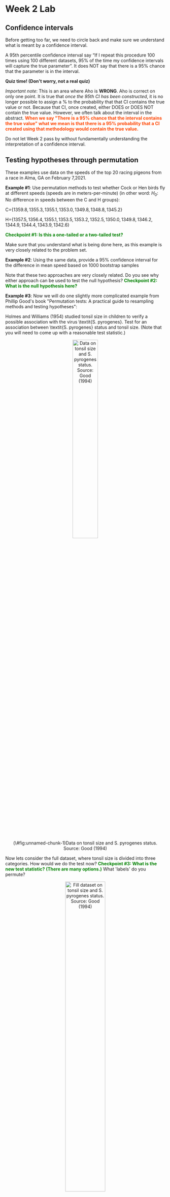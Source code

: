 Week 2 Lab
=============

Confidence intervals
-----------------------

Before getting too far, we need to circle back and make sure we understand what is meant by a confidence interval. 

A 95th percentile confidence interval say “If I repeat this procedure 100 times using 100 different datasets, 95% of the time my confidence intervals will capture the true parameter”. It does NOT say that there is a 95% chance that the parameter is in the interval.

**Quiz time! (Don't worry, not a real quiz)**

*Important note*: This is an area where Aho is **WRONG**. Aho is correct on only one point. It is true that *once the 95th CI has been constructed*, it is no longer possible to assign a $\%$ to the probability that that CI contains the true value or not. Because that CI, once created, either DOES or DOES NOT contain the true value. However, we often talk about the interval in the abstract. **<span style="color: orangered;">When we say "There is a 95$\%$ chance that the interval contains the true value" what we mean is that there is a 95$\%$ probability that a CI created using that methodology would contain the true value.</span>**

Do not let Week 2 pass by without fundamentally understanding the interpretation of a confidence interval. 

Testing hypotheses through permutation
------------------------------------

These examples use data on the speeds of the top 20 racing pigeons from a race in Alma, GA on February 7,2021. 

**Example #1**: Use permutation methods to test whether Cock or Hen birds fly at different speeds (speeds are in meters-per-minute) (in other word: $H_{0}$: No difference in speeds between the C and H groups):

C=$\{1359.8,1355.3,1355.1,1353.0,1349.8,1348.8,1345.2\}$

H=$\{1357.5,1356.4,1355.1,1353.5,1353.2,1352.5,1350.0,1349.8,1346.2,1344.9,1344.4,1343.9,1342.6\}$

**<span style="color: green;">Checkpoint #1: Is this a one-tailed or a two-tailed test?</span>**

Make sure that you understand what is being done here, as this example is very closely related to the problem set.


**Example #2**: Using the same data, provide a 95% confidence interval for the difference in mean speed based on 1000 bootstrap samples

Note that these two approaches are very closely related. Do you see why either approach can be used to test the null hypothesis? **<span style="color: green;">Checkpoint #2: What is the null hypothesis here?</span>**

**Example #3**: Now we will do one slightly more complicated example from Phillip Good's book "Permutation tests: A practical guide to resampling methods and testing hypotheses":

Holmes and Williams (1954) studied tonsil size in children to verify a possible association with the virus \textit{S. pyrogenes}. Test for an association between \textit{S. pyrogenes} status and tonsil size. (Note that you will need to come up with a reasonable test statistic.)

<div class="figure" style="text-align: center">
<img src="Table2categories.png" alt="Data on tonsil size and S. pyrogenes status. Source: Good (1994)" width="40%" />
<p class="caption">(\#fig:unnamed-chunk-1)Data on tonsil size and S. pyrogenes status. Source: Good (1994)</p>
</div>

Now lets consider the full dataset, where tonsil size is divided into three categories. How would we do the test now? **<span style="color: green;">Checkpoint #3: What is the new test statistic? (There are many options.)</span>** What 'labels' do you permute?

<div class="figure" style="text-align: center">
<img src="Table3categories.png" alt="Fill dataset on tonsil size and S. pyrogenes status. Source: Good (1994)" width="50%" />
<p class="caption">(\#fig:unnamed-chunk-2)Fill dataset on tonsil size and S. pyrogenes status. Source: Good (1994)</p>
</div>

Basics of bootstrap and jackknife
------------------------------------

To get started with bootstrap and jackknife techniques, we start by working through a very simple example. First we simulate some data


```r
x<-seq(0,9,by=1)
```

This will constutute our "data". Let's print the result of sampling with replacement to get a sense for it...


```r
table(sample(x,size=length(x),replace=T))
```

```
## 
## 0 1 4 5 6 7 
## 1 1 3 1 1 3
```

Now we will write a little script to take bootstrap samples and calculate the means of each of these bootstrap samples


```r
xmeans<-vector(length=1000)
for (i in 1:1000)
  {
  xmeans[i]<-mean(sample(x,replace=T))
  }
```

The actual number of bootstrapped samples is arbitrary *at this point* but there are ways of characterizing the precision of the bootstrap (jackknife-after-bootstrap) which might inform the number of bootstrap samples needed. *In practice*, people tend to pick some arbitrary but large number of bootstrap samples because computers are so fast that it is often easy to draw far more samples than are actually needed. When calculation of the statistic is slow (as might be the case if you are using the samples to construct a phylogeny, for example), then you would need to be more concerned with the number of bootstrap samples. 

First, lets just look at a histogram of the bootstrapped means and plot the actual sample mean on the histogram for comparison



```r
hist(xmeans,breaks=30,col="pink")
abline(v=mean(x),lwd=2)
```

<img src="Week-2-lab_files/figure-html/unnamed-chunk-6-1.png" width="672" />

Calculating bias and standard error
-----------------------------------

From these we can calculate the bias and standard deviation for the mean (which is the "statistic"):

$$
\widehat{Bias_{boot}} = \left(\frac{1}{k}\sum^{k}_{i=1}\theta^{*}_{i}\right)-\hat{\theta}
$$


```r
bias.boot<-mean(xmeans)-mean(x)
bias.boot
```

```
## [1] -0.0502
```

```r
hist(xmeans,breaks=30,col="pink")
abline(v=mean(x),lwd=5,col="black")
abline(v=mean(xmeans),lwd=2,col="yellow")
```

<img src="Week-2-lab_files/figure-html/unnamed-chunk-7-1.png" width="672" />

$$
\widehat{s.e._{boot}} = \sqrt{\frac{1}{k-1}\sum^{k}_{i=1}(\theta^{*}_{i}-\bar{\theta^{*}})^{2}}
$$


```r
se.boot<-sd(xmeans)
```

We can find the confidence intervals in two ways:

Method #1: Assume the bootstrap statistics are normally distributed


```r
LL.boot<-mean(xmeans)-1.96*se.boot #where did 1.96 come from?
UL.boot<-mean(xmeans)+1.96*se.boot
LL.boot
```

```
## [1] 2.638317
```

```r
UL.boot
```

```
## [1] 6.261283
```

Method #2: Simply take the quantiles of the bootstrap statistics


```r
quantile(xmeans,c(0.025,0.975))
```

```
##  2.5% 97.5% 
##   2.7   6.3
```

Let's compare this to what we would have gotten if we had used normal distribution theory. First we have to calculate the standard error:


```r
se.normal<-sqrt(var(x)/length(x))
LL.normal<-mean(x)-qt(0.975,length(x)-1)*se.normal
UL.normal<-mean(x)+qt(0.975,length(x)-1)*se.normal
LL.normal
```

```
## [1] 2.334149
```

```r
UL.normal
```

```
## [1] 6.665851
```

In this case, the confidence intervals we got from the normal distribution theory are too wide.

**<span style="color: green;">Checkpoint #4: Does it make sense why the normal distribution theory intervals are too wide?</span>** Because the original were were uniformly distributed, the data has higher variance than would be expected and therefore the standard error is higher than would be expected.

There are two packages that provide functions for bootstrapping, 'boot' and 'boostrap'. We will start by using the 'bootstrap' package, which was originally designed for Efron and Tibshirani's monograph on the bootstrap. 

To test the main functionality of the 'bootstrap' package, we will use the data we already have. The 'bootstrap' function requires the input of a user-defined function to calculate the statistic of interest. Here I will write a function that calculates the mean of the input values.


```r
library(bootstrap)
theta<-function(x)
  {
    mean(x)
  }
results<-bootstrap(x=x,nboot=1000,theta=theta)
results
```

```
## $thetastar
##    [1] 5.9 6.4 3.6 5.0 2.9 4.5 3.5 6.1 3.7 4.8 5.6 4.4 4.1 5.5 4.9 4.8 4.1 3.4
##   [19] 4.1 3.6 3.2 5.0 2.9 3.9 5.2 4.0 3.3 3.0 5.1 6.1 5.6 5.9 5.4 3.1 4.3 4.1
##   [37] 3.2 7.6 3.2 5.0 4.1 3.6 4.1 3.7 3.8 4.6 6.3 4.1 2.4 6.2 4.3 4.1 2.8 4.5
##   [55] 3.8 4.3 4.7 6.2 4.1 5.4 3.9 4.3 4.1 5.0 4.7 4.7 3.6 4.3 4.2 4.6 4.0 4.2
##   [73] 3.6 3.5 3.0 3.8 4.6 5.2 4.8 5.2 4.5 5.7 3.7 5.5 4.9 5.0 4.0 5.2 4.7 3.7
##   [91] 5.1 4.4 4.3 4.6 4.1 3.3 3.7 4.6 5.2 4.3 5.0 5.3 3.7 4.2 5.1 3.8 3.2 4.9
##  [109] 5.7 3.4 3.9 5.3 3.1 6.9 5.2 3.7 4.8 4.0 4.8 2.3 2.8 5.6 4.7 3.9 4.4 5.1
##  [127] 4.1 3.3 3.2 3.6 4.6 5.0 5.4 3.7 5.2 3.4 5.3 4.8 4.3 3.6 5.4 3.9 4.2 3.9
##  [145] 4.6 4.3 4.7 3.7 6.0 5.1 4.6 4.1 4.0 3.8 5.6 4.5 3.9 4.1 6.2 3.9 5.4 4.5
##  [163] 4.8 4.3 3.5 4.5 4.7 4.0 4.5 3.8 4.8 2.9 3.8 5.2 3.6 4.4 4.6 3.2 5.1 6.2
##  [181] 4.6 5.4 4.3 3.6 5.5 4.9 3.6 5.4 2.9 3.8 3.9 5.2 3.2 5.2 5.3 5.4 4.0 3.3
##  [199] 4.2 4.6 2.0 2.4 4.8 3.8 4.9 3.7 5.2 4.3 4.5 4.5 4.8 5.2 4.4 3.1 3.4 4.5
##  [217] 3.4 4.9 4.2 3.9 5.5 4.4 5.8 5.2 4.0 4.9 4.5 4.3 3.8 5.3 4.0 3.8 5.5 5.0
##  [235] 5.3 4.3 7.0 5.6 4.1 4.3 3.5 4.2 4.5 4.3 5.4 3.0 5.4 6.6 3.7 4.7 3.7 4.5
##  [253] 4.0 4.8 3.1 4.1 2.7 3.5 4.1 5.0 4.8 3.3 3.6 2.9 4.5 4.0 5.0 5.1 4.4 4.9
##  [271] 4.4 3.5 4.4 5.3 3.9 3.8 4.7 4.3 4.3 5.5 3.7 4.2 4.3 5.4 4.5 4.0 2.9 4.6
##  [289] 3.7 4.6 3.5 5.3 3.0 4.8 6.2 4.7 4.1 4.5 5.1 3.8 3.9 5.7 4.2 4.3 4.0 4.4
##  [307] 3.7 4.4 5.0 4.4 5.8 5.5 6.2 3.5 5.7 4.4 3.8 4.5 5.0 5.3 5.8 4.3 3.9 6.3
##  [325] 2.8 6.2 4.1 6.1 4.9 3.7 5.6 5.2 4.0 5.2 5.5 4.3 5.0 5.2 3.5 4.2 3.6 5.5
##  [343] 3.8 4.0 6.1 6.0 4.0 5.5 4.6 3.7 3.6 3.8 5.7 5.3 5.8 4.5 4.1 4.9 3.6 4.4
##  [361] 4.2 4.2 2.9 5.0 4.3 4.3 4.6 2.8 5.2 4.4 4.1 3.6 3.9 4.3 5.1 5.9 4.2 4.5
##  [379] 3.9 4.2 5.5 4.1 3.4 5.4 3.9 3.4 5.2 3.9 4.9 5.3 6.1 3.4 5.2 4.2 6.0 5.4
##  [397] 3.1 4.5 4.0 4.9 3.1 3.9 4.7 6.3 4.1 5.6 4.2 3.9 3.4 3.5 2.4 2.7 2.7 4.0
##  [415] 4.9 7.0 4.9 3.1 5.8 5.4 3.8 5.9 3.1 2.7 3.9 5.7 5.4 5.4 4.6 4.8 3.6 3.6
##  [433] 5.8 3.9 1.9 2.2 4.9 5.6 3.3 6.3 3.2 2.7 5.2 3.2 4.9 3.8 6.1 4.2 5.4 3.7
##  [451] 4.5 3.8 4.5 5.4 4.7 5.6 5.3 5.4 5.0 3.2 4.0 5.5 3.3 5.3 4.1 4.8 3.7 4.3
##  [469] 3.5 4.5 4.8 4.7 4.7 4.3 3.5 3.9 5.0 5.2 3.9 5.6 4.5 4.0 5.9 5.4 5.2 4.7
##  [487] 5.2 6.1 4.3 4.7 4.1 6.0 4.6 5.9 4.1 5.3 4.1 2.4 5.4 4.5 4.1 4.3 5.6 4.8
##  [505] 4.7 4.9 4.7 4.6 6.0 2.9 5.4 4.4 3.8 3.5 4.4 3.4 3.5 4.4 5.5 6.4 4.9 3.4
##  [523] 6.7 5.2 3.1 4.0 5.2 4.0 4.0 5.4 4.8 4.1 4.9 5.8 5.5 6.0 3.3 3.5 3.4 3.6
##  [541] 4.1 5.0 3.8 4.5 2.9 4.7 3.3 7.0 3.5 5.9 4.9 5.0 4.6 3.3 5.4 4.9 4.0 3.6
##  [559] 5.0 2.5 4.0 5.2 3.0 4.1 3.6 2.8 5.6 4.7 4.5 4.9 4.5 3.7 6.3 5.2 6.0 4.4
##  [577] 4.4 3.1 4.8 4.4 3.4 4.5 3.7 4.8 5.2 4.3 4.6 3.8 3.8 3.6 5.1 6.3 4.6 3.9
##  [595] 4.7 5.4 4.2 5.9 4.7 3.5 5.2 3.9 4.1 4.6 5.9 4.2 2.5 5.0 4.8 5.1 5.1 4.8
##  [613] 5.2 4.6 2.9 6.2 4.0 5.7 5.7 5.8 3.6 4.0 5.5 4.8 4.3 4.5 5.1 3.5 5.4 3.8
##  [631] 4.4 4.6 4.8 5.3 6.1 5.2 5.8 4.0 4.1 3.7 4.1 5.4 3.6 3.9 3.8 5.1 4.0 3.4
##  [649] 3.2 5.0 4.5 2.9 4.4 3.7 5.3 3.5 4.3 4.8 4.7 3.5 3.9 5.0 5.2 4.8 4.6 4.1
##  [667] 3.9 3.1 3.6 4.6 3.9 4.7 7.0 4.4 4.0 5.8 5.7 3.7 4.6 5.2 5.7 3.2 2.8 2.5
##  [685] 4.3 6.0 5.1 5.8 3.7 3.9 4.1 4.7 4.9 4.9 5.2 2.8 3.3 4.6 4.2 4.7 4.2 4.2
##  [703] 6.4 4.9 4.8 4.5 4.3 3.1 4.6 6.1 3.6 5.2 5.3 4.1 5.4 3.4 4.8 3.7 6.2 4.8
##  [721] 4.3 4.3 1.9 4.7 4.9 4.1 4.8 3.8 5.8 4.1 4.4 4.4 5.1 3.8 3.6 6.9 5.7 3.6
##  [739] 2.8 3.8 5.0 4.5 4.0 4.2 5.4 3.5 4.3 5.1 2.6 5.9 4.7 5.5 4.2 5.0 5.2 3.6
##  [757] 5.3 4.8 2.1 5.4 4.7 3.5 5.8 4.9 3.0 4.1 3.5 3.5 3.8 4.3 5.1 5.1 5.4 3.0
##  [775] 4.4 1.8 4.3 5.6 3.6 5.2 6.2 4.5 4.1 5.7 5.2 4.1 5.5 4.0 4.5 5.8 4.0 3.5
##  [793] 5.6 5.5 3.8 4.8 1.6 4.1 4.7 1.6 4.8 5.4 2.3 5.3 3.9 3.4 5.4 5.8 5.4 3.7
##  [811] 5.5 3.9 3.9 3.1 3.6 4.5 5.3 3.6 5.6 4.0 4.7 5.0 6.3 4.4 4.1 4.3 6.5 4.2
##  [829] 5.2 3.5 3.8 5.8 6.0 3.6 6.7 4.5 5.7 4.4 3.8 5.0 3.9 4.3 4.6 3.1 5.5 4.9
##  [847] 3.5 5.5 3.6 3.7 3.2 7.0 5.2 3.2 5.4 3.6 5.5 4.3 6.0 3.7 4.4 3.6 4.6 5.8
##  [865] 5.4 4.9 5.0 4.7 4.7 4.2 3.5 3.9 5.1 6.3 4.5 6.3 3.5 6.1 6.1 4.6 5.5 4.5
##  [883] 3.1 5.4 2.8 3.3 4.0 5.2 4.9 6.4 4.1 5.0 4.7 3.6 5.9 4.4 5.4 5.7 5.8 4.9
##  [901] 3.8 5.8 5.5 4.0 3.0 3.1 3.8 3.6 4.6 4.4 4.5 5.2 5.7 4.6 5.5 3.6 5.5 3.8
##  [919] 3.6 4.8 5.5 4.6 5.4 4.1 4.3 3.8 3.7 4.8 3.6 4.9 4.4 4.7 4.1 4.8 4.1 3.1
##  [937] 4.1 3.5 4.6 3.0 6.4 4.4 5.1 4.1 3.8 5.0 4.1 3.3 4.3 2.3 3.6 4.3 5.1 4.9
##  [955] 4.2 5.2 5.1 4.3 4.2 5.7 3.3 5.0 4.4 4.4 4.2 3.0 5.2 4.7 4.1 5.0 7.3 4.9
##  [973] 6.2 3.9 3.3 4.4 2.8 5.9 3.4 4.4 4.1 3.8 5.6 3.9 4.4 3.3 4.4 6.1 4.0 4.2
##  [991] 3.5 5.3 5.8 4.0 4.2 5.4 3.2 6.3 3.9 5.4
## 
## $func.thetastar
## NULL
## 
## $jack.boot.val
## NULL
## 
## $jack.boot.se
## NULL
## 
## $call
## bootstrap(x = x, nboot = 1000, theta = theta)
```

```r
quantile(results$thetastar,c(0.025,0.975))
```

```
##  2.5% 97.5% 
##   2.8   6.3
```

Notice that we get exactly what we got last time. This illustrates an important point, which is that the bootstrap functions are often no easier to use than something you could write yourself.

You can also define a function of the bootstrapped statistics (we have been calling this theta) to pull out immediately any summary statistics you are interested in from the bootstrapped thetas.

Here I will write a function that calculates the bias of my estimate of the mean (which is 4.5 [i.e. the mean of the number 0,1,2,3,4,5,6,7,8,9])


```r
bias<-function(x)
  {
  mean(x)-4.5
  }
results<-bootstrap(x=x,nboot=1000,theta=theta,func=bias)
results
```

```
## $thetastar
##    [1] 4.3 4.4 2.9 2.9 5.4 5.0 3.9 5.0 2.9 4.7 6.6 5.5 5.0 4.5 4.0 2.8 4.2 4.3
##   [19] 3.7 5.1 5.4 4.9 3.7 6.2 3.0 4.0 2.8 3.7 5.0 5.1 3.9 4.3 5.4 5.6 4.8 3.6
##   [37] 4.1 5.2 4.5 1.7 3.7 4.9 4.8 3.3 4.0 4.6 5.1 6.0 4.4 3.5 5.6 5.7 4.7 3.2
##   [55] 4.7 5.7 5.1 4.1 5.1 5.4 3.7 4.3 3.0 4.7 5.9 4.5 5.3 4.6 3.0 3.3 2.2 4.5
##   [73] 3.6 2.5 4.7 5.6 4.8 4.4 4.0 4.4 4.3 4.3 3.7 3.9 4.6 5.7 3.9 3.9 4.5 3.0
##   [91] 4.1 3.4 5.5 5.6 4.2 4.2 5.3 5.5 4.1 5.6 3.7 4.7 4.8 4.3 4.7 4.0 3.1 3.1
##  [109] 6.4 5.5 4.8 5.4 4.7 5.3 4.9 5.5 2.9 4.7 4.6 4.7 4.8 4.4 4.8 5.2 5.5 5.7
##  [127] 5.2 5.7 4.7 4.4 3.0 2.4 5.6 4.4 3.6 5.6 6.0 5.0 3.6 2.6 5.1 4.8 5.2 4.5
##  [145] 2.9 3.7 4.8 5.6 4.6 3.4 3.4 3.9 5.9 5.5 4.4 4.6 5.0 6.1 4.7 4.7 6.2 3.1
##  [163] 2.7 5.5 4.8 4.1 4.8 2.6 4.8 5.8 4.5 5.3 3.7 4.0 2.9 3.9 6.1 4.5 3.4 3.5
##  [181] 5.0 3.9 2.6 2.8 3.2 5.7 3.7 4.5 5.5 4.9 5.7 6.1 6.0 4.6 4.3 4.4 3.4 5.0
##  [199] 5.2 3.9 5.5 3.8 3.6 3.1 2.8 4.7 3.2 4.4 5.0 5.0 3.8 3.1 3.0 5.7 5.1 3.1
##  [217] 4.4 3.6 6.2 2.8 3.3 3.0 4.6 4.7 6.4 4.7 4.9 4.1 4.8 2.2 3.9 5.0 5.0 4.6
##  [235] 5.8 5.2 3.3 4.4 6.0 5.2 4.2 4.1 3.6 3.9 4.0 4.7 2.7 3.3 4.4 3.6 3.9 4.6
##  [253] 6.0 4.6 3.7 4.0 4.6 3.7 5.9 3.2 4.2 4.4 3.8 4.9 3.9 4.8 4.9 5.2 6.0 4.1
##  [271] 4.3 5.5 4.4 5.4 4.0 2.4 4.9 4.1 4.0 3.5 3.3 5.2 4.2 3.9 4.3 2.6 4.5 3.8
##  [289] 5.4 4.0 5.3 2.6 5.3 3.9 5.8 6.5 3.9 5.6 6.5 5.6 3.7 3.1 3.8 4.8 5.1 3.4
##  [307] 4.2 4.9 5.5 4.4 4.2 4.2 4.5 5.6 5.8 4.0 4.4 4.7 4.2 4.9 5.3 5.6 4.0 3.9
##  [325] 6.5 3.6 4.9 4.8 3.1 3.3 4.2 3.8 3.4 3.5 5.2 3.7 4.3 5.7 5.9 5.5 2.9 5.2
##  [343] 5.3 3.1 4.5 4.1 3.9 4.6 4.8 4.7 3.5 3.3 5.3 5.7 4.8 5.1 3.4 5.3 5.3 3.0
##  [361] 5.0 2.8 3.7 3.6 4.5 6.0 4.4 4.8 5.3 4.7 5.2 5.4 6.6 4.7 3.9 4.4 3.1 2.9
##  [379] 5.0 5.0 4.8 4.9 3.9 5.3 7.3 4.7 3.6 4.5 3.8 3.4 3.6 3.6 5.3 5.0 5.9 4.7
##  [397] 2.8 3.8 5.7 4.3 4.3 5.2 4.9 4.2 5.8 4.7 2.9 3.9 5.0 3.5 5.3 4.4 5.8 3.8
##  [415] 5.4 5.7 4.1 3.1 3.7 5.6 3.5 4.9 3.4 5.6 5.4 4.1 4.9 3.7 4.6 5.2 4.8 6.4
##  [433] 6.1 3.7 2.9 4.0 5.5 4.6 3.7 4.4 5.3 4.6 4.6 3.0 5.3 3.8 2.6 4.3 5.9 4.7
##  [451] 4.8 3.8 3.4 4.6 3.8 3.3 5.1 2.7 4.5 5.5 3.1 3.8 6.0 5.0 1.6 4.1 5.3 3.9
##  [469] 3.9 4.5 4.1 4.1 5.9 3.2 5.6 4.3 4.8 4.0 5.1 6.4 4.4 2.7 5.5 4.0 4.8 4.8
##  [487] 3.8 4.9 4.1 4.5 5.9 4.1 5.3 3.9 4.2 3.9 5.4 5.8 5.3 3.9 3.3 3.6 4.6 5.3
##  [505] 6.2 3.8 4.3 4.5 4.4 4.6 4.9 4.1 4.0 3.0 4.7 4.7 4.3 3.5 4.6 4.6 6.1 4.2
##  [523] 5.7 5.4 4.5 4.3 5.3 4.4 5.5 4.1 5.1 4.8 4.9 4.0 5.0 5.1 4.5 4.7 5.6 4.1
##  [541] 3.8 5.0 4.6 4.2 5.4 3.9 5.3 4.5 4.5 3.5 3.9 4.8 3.9 5.8 3.2 5.1 4.8 4.1
##  [559] 4.4 3.3 2.6 3.1 4.9 4.0 4.0 5.2 4.0 5.6 3.5 6.1 4.7 3.4 4.4 5.3 6.1 3.5
##  [577] 5.0 5.2 4.8 5.7 3.4 5.4 2.8 6.5 4.1 2.1 3.8 3.5 3.3 5.0 4.4 4.1 6.3 3.2
##  [595] 5.7 3.2 5.0 5.3 6.1 4.4 3.5 3.7 5.4 5.6 5.4 5.1 3.7 4.9 4.6 3.8 3.7 6.4
##  [613] 4.8 3.2 5.5 3.6 4.9 6.9 4.1 3.7 4.8 3.4 4.6 5.3 3.9 5.3 5.5 5.4 4.8 4.9
##  [631] 5.0 2.8 5.4 6.5 4.7 5.3 5.0 3.0 4.7 4.6 4.6 5.2 5.3 4.9 4.2 3.6 5.3 3.6
##  [649] 5.4 3.8 5.6 5.3 6.2 5.2 4.9 3.9 6.4 3.4 3.4 4.3 4.3 5.4 3.3 6.0 4.6 5.2
##  [667] 4.9 3.6 3.1 4.0 4.1 6.3 4.5 5.2 3.7 4.3 5.0 5.4 3.4 5.4 6.3 4.1 6.4 4.2
##  [685] 4.7 5.8 4.9 5.1 3.1 4.4 4.4 6.3 3.9 6.4 5.2 4.0 5.4 3.0 3.5 2.6 4.1 4.8
##  [703] 5.1 3.9 4.4 4.2 6.1 5.1 5.0 3.3 4.5 5.3 5.8 5.2 4.1 4.9 3.4 3.7 2.2 3.8
##  [721] 3.8 5.0 3.5 3.6 5.9 4.9 5.2 4.1 5.5 4.9 5.2 3.8 3.8 5.2 5.5 4.1 4.4 4.3
##  [739] 5.0 5.8 5.4 4.7 5.2 3.5 4.9 3.1 5.8 5.2 3.4 4.2 4.5 4.5 4.5 3.0 4.3 5.2
##  [757] 3.4 3.8 4.5 5.6 5.3 4.7 5.7 4.9 5.6 6.2 3.9 4.8 5.3 3.8 5.3 4.9 4.7 3.5
##  [775] 4.5 5.3 4.0 4.0 5.2 4.0 4.5 4.3 5.7 3.7 3.6 4.7 4.5 4.5 4.6 5.9 3.8 3.9
##  [793] 4.5 5.4 4.8 6.3 4.4 4.3 4.1 6.1 4.5 4.7 4.8 4.5 4.9 5.0 4.3 5.4 4.2 3.0
##  [811] 3.8 4.0 4.1 2.8 4.0 4.7 4.8 4.0 4.1 5.0 3.9 5.1 4.7 4.0 3.7 4.3 6.1 4.4
##  [829] 4.9 4.7 3.4 5.2 3.9 3.8 4.4 5.1 6.5 6.1 5.0 4.6 4.3 4.2 3.9 4.9 4.9 5.7
##  [847] 3.5 5.0 5.3 4.8 4.9 6.0 3.0 5.1 4.7 3.8 4.1 3.2 5.1 3.6 2.5 5.0 4.3 2.9
##  [865] 5.5 4.3 5.3 4.6 4.5 3.4 3.4 5.3 5.2 4.0 4.0 3.9 4.5 4.1 4.3 5.3 4.5 4.2
##  [883] 4.7 3.8 3.3 4.9 5.5 3.8 2.7 4.7 3.1 6.3 4.9 4.3 4.0 5.9 3.5 5.6 4.7 4.6
##  [901] 4.5 6.3 4.2 4.5 3.9 4.3 3.4 5.8 4.9 4.9 3.2 6.1 3.8 5.2 6.0 4.7 5.8 3.3
##  [919] 4.5 4.7 6.0 3.8 3.6 4.7 3.8 5.6 4.8 3.0 4.3 4.8 4.3 3.7 5.8 5.3 4.9 5.5
##  [937] 3.2 4.8 5.3 5.7 4.4 5.6 4.5 2.8 5.1 4.6 3.3 5.8 4.1 4.0 3.3 5.0 6.2 3.6
##  [955] 4.0 5.0 5.3 4.4 3.9 3.8 4.9 5.2 4.0 3.8 4.7 5.2 4.5 5.2 4.3 4.4 5.0 2.7
##  [973] 4.7 4.3 3.6 3.6 1.7 5.0 4.4 4.9 6.8 4.5 3.2 2.7 4.8 4.2 5.2 5.1 2.8 6.4
##  [991] 5.4 4.0 4.9 5.5 4.6 4.1 5.4 3.2 4.2 5.4
## 
## $func.thetastar
## [1] 0.0058
## 
## $jack.boot.val
##  [1]  0.509631728  0.431073446  0.285507246  0.185161290  0.026210826
##  [6] -0.008108108 -0.164265130 -0.304255319 -0.379829545 -0.563501484
## 
## $jack.boot.se
## [1] 1.014439
## 
## $call
## bootstrap(x = x, nboot = 1000, theta = theta, func = bias)
```

Compare this to 'bias.boot' (our result from above). Why might it not be the same? Try running the same section of code several times. See how the value of the bias ($func.thetastar) jumps around? We should not be surprised by this because we can look at the jackknife-after-bootstrap estimate of the standard error of the function (in this case, that function is the bias) and we can see that it is not so small that we wouldn't expect some variation in these values.

Remember, everything we have discussed today are estimates. The statistic as applied to your data will change with new data, as will the standard error, the confidence intervals - everything! All of these values have sampling distributions and are subject to change if you repeated the procedure with new data.

Note that we can calculate any function of $\theta^{*}$. A simple example would be the 72nd percentile:


```r
perc72<-function(x)
  {
  quantile(x,probs=c(0.72))
  }
results<-bootstrap(x=x,nboot=1000,theta=theta,func=perc72)
results
```

```
## $thetastar
##    [1] 4.1 6.1 5.7 3.9 4.6 4.3 5.6 6.1 4.4 5.4 2.8 5.6 3.7 4.3 4.9 5.3 4.3 5.7
##   [19] 5.0 3.9 4.7 4.0 3.7 4.6 3.6 4.3 4.6 5.1 5.0 6.2 4.4 5.0 4.7 5.6 4.7 5.2
##   [37] 3.5 4.1 4.0 4.0 3.6 4.1 5.7 3.3 4.5 3.1 3.5 3.4 4.3 4.4 6.1 2.7 4.2 5.2
##   [55] 3.8 4.5 5.7 6.1 4.9 5.9 3.8 3.2 3.4 4.3 3.5 3.9 4.1 4.3 4.0 3.4 4.9 3.4
##   [73] 5.1 3.9 3.9 4.9 4.2 5.5 4.1 4.2 5.5 5.4 4.2 5.8 5.9 5.0 3.3 5.0 4.3 5.0
##   [91] 3.8 4.0 3.8 5.0 5.7 5.5 4.8 2.5 4.6 3.1 4.8 4.6 4.2 5.3 4.3 3.6 3.3 3.6
##  [109] 5.5 4.3 4.2 5.3 4.2 3.6 5.4 3.3 4.7 6.0 5.1 3.8 3.2 3.8 2.9 4.4 4.0 4.0
##  [127] 2.9 3.5 4.2 3.5 5.1 2.8 5.4 4.2 4.5 4.2 4.4 5.6 5.0 3.3 3.3 4.2 4.8 3.8
##  [145] 5.0 6.5 4.9 5.0 4.2 5.6 3.2 5.0 5.7 4.1 6.2 3.6 3.4 2.2 3.5 5.1 2.6 3.9
##  [163] 3.0 4.3 5.1 4.2 4.4 4.5 4.5 3.4 5.1 5.7 4.0 4.6 6.4 4.3 4.3 5.6 5.1 4.1
##  [181] 5.7 3.6 3.7 4.2 4.8 3.4 5.4 4.6 3.0 6.7 4.2 4.1 3.8 6.7 4.4 3.3 4.1 4.3
##  [199] 4.9 6.0 4.6 4.7 5.3 5.1 5.6 5.7 3.2 3.4 3.6 3.0 6.1 4.2 4.6 4.8 4.2 4.4
##  [217] 4.9 4.1 3.6 5.6 3.9 4.3 5.3 4.4 2.8 5.6 3.3 5.4 4.7 3.5 3.8 4.4 4.3 3.1
##  [235] 4.0 4.4 4.0 6.1 4.0 5.6 5.1 3.7 4.7 4.1 4.9 4.7 5.4 4.2 3.8 3.6 3.4 3.2
##  [253] 2.4 4.1 4.3 5.2 4.6 4.1 6.2 3.3 4.2 5.3 4.9 3.8 4.9 3.7 4.6 4.0 4.4 3.4
##  [271] 5.3 3.7 4.9 3.8 5.0 4.7 5.1 4.7 3.2 5.1 4.0 3.4 3.7 4.7 5.1 4.8 3.8 4.1
##  [289] 4.1 4.9 5.7 4.5 3.8 4.6 4.9 2.7 3.3 4.7 3.6 4.7 5.1 5.4 4.3 5.0 4.4 4.3
##  [307] 3.8 4.6 5.5 3.7 3.7 2.6 5.5 4.5 4.6 4.2 6.2 2.3 5.3 5.1 4.9 4.7 4.8 3.9
##  [325] 4.5 4.3 4.8 4.4 4.8 4.4 4.6 3.6 3.8 5.3 3.3 6.2 5.7 3.1 4.4 4.3 4.9 6.1
##  [343] 6.3 3.4 3.8 4.3 4.1 4.5 2.2 3.8 2.7 6.7 5.6 4.0 5.1 3.7 4.3 6.4 5.2 3.1
##  [361] 3.4 5.0 2.9 5.6 3.9 3.6 2.5 4.5 5.3 4.5 5.3 4.2 3.3 4.2 5.7 5.3 2.9 3.6
##  [379] 4.4 3.7 4.6 4.4 4.3 4.7 3.5 4.2 4.8 5.3 4.5 4.7 4.3 5.8 4.6 3.6 3.4 4.0
##  [397] 4.9 5.4 2.8 5.2 4.5 5.0 4.1 3.6 5.1 4.0 4.5 4.3 4.9 4.6 4.4 3.8 3.7 3.8
##  [415] 3.9 6.5 4.4 4.0 3.9 3.1 4.3 6.9 3.0 4.3 4.0 3.8 3.3 5.0 5.1 4.7 4.1 4.7
##  [433] 2.0 2.9 4.2 4.4 5.4 4.3 5.7 4.8 4.0 5.6 4.7 3.3 5.4 5.8 4.7 6.0 4.5 4.5
##  [451] 4.2 3.8 4.4 5.4 6.0 4.9 2.8 5.5 4.8 5.6 5.2 2.8 4.8 2.8 5.6 5.2 4.0 3.8
##  [469] 4.0 4.0 5.3 4.9 4.8 3.2 5.6 5.2 4.3 4.6 5.2 5.0 5.3 5.3 4.4 4.5 6.0 5.7
##  [487] 5.1 5.5 4.0 4.7 3.9 4.1 4.4 4.5 3.8 3.8 4.3 4.9 4.7 4.1 4.3 3.5 4.0 3.9
##  [505] 3.0 4.1 2.9 6.7 4.3 3.5 4.9 5.1 4.4 2.5 5.3 4.6 3.5 3.5 3.4 4.9 4.4 5.3
##  [523] 5.6 5.1 5.1 2.9 5.6 5.2 3.5 3.6 4.7 5.6 5.2 3.6 4.2 5.1 5.5 4.4 2.7 4.4
##  [541] 5.0 5.2 5.7 4.3 2.1 2.3 5.0 4.2 3.2 4.2 5.8 4.3 4.2 5.4 4.4 4.5 5.0 5.2
##  [559] 6.3 3.5 4.0 5.0 6.0 4.1 4.8 3.5 4.1 5.6 4.6 4.3 4.5 3.8 6.5 4.3 3.8 4.6
##  [577] 3.6 4.9 4.2 4.0 5.0 5.0 5.2 5.0 5.3 4.6 5.4 5.2 4.1 3.3 4.3 3.5 4.5 3.5
##  [595] 4.2 4.8 4.5 4.8 5.3 4.0 3.5 3.2 4.3 6.2 3.4 5.3 6.5 3.8 4.2 4.6 6.9 5.9
##  [613] 3.7 3.8 3.1 5.5 5.1 6.4 5.7 3.4 5.8 5.2 5.5 4.4 5.0 4.3 5.2 4.9 4.1 4.7
##  [631] 3.9 4.8 3.5 3.4 5.4 5.2 4.7 6.5 3.9 6.1 5.6 4.3 4.8 3.3 3.6 3.8 5.8 4.4
##  [649] 5.7 4.1 4.0 5.3 4.9 7.0 2.8 4.2 3.5 5.7 5.0 4.2 3.6 4.0 4.7 4.5 3.8 4.2
##  [667] 5.3 6.2 4.7 4.3 3.5 3.0 4.4 4.7 3.4 4.3 5.4 4.5 5.4 4.3 5.6 4.7 4.5 5.7
##  [685] 4.2 5.3 4.8 3.4 5.1 5.6 4.1 4.6 5.7 4.6 3.7 6.1 3.5 4.3 5.8 2.4 3.9 3.7
##  [703] 4.4 2.3 5.9 5.5 2.8 4.1 4.2 4.7 5.6 3.4 3.4 5.5 4.2 3.4 3.4 4.1 3.4 5.8
##  [721] 3.3 5.3 4.1 3.9 5.2 4.1 5.9 4.2 2.9 3.9 4.7 4.3 4.4 5.7 4.8 4.0 4.3 2.9
##  [739] 2.8 5.3 4.5 4.2 3.9 5.1 2.3 4.4 3.6 6.4 3.3 3.8 4.4 4.0 3.4 3.0 3.1 4.1
##  [757] 4.6 4.2 5.7 6.6 4.1 4.4 4.0 4.6 5.3 4.9 5.4 4.5 5.0 4.3 2.8 4.2 4.0 4.4
##  [775] 6.4 5.7 5.6 3.6 5.8 5.3 4.6 4.6 3.8 3.2 5.8 3.0 3.1 4.0 4.8 3.3 4.4 5.0
##  [793] 5.3 2.8 5.9 4.3 4.0 4.0 4.9 5.1 3.8 4.6 3.1 5.4 4.8 5.0 4.7 4.6 6.1 4.1
##  [811] 5.3 3.7 4.7 4.5 3.7 4.4 2.2 5.4 4.1 5.2 4.9 4.7 4.9 3.5 3.2 5.1 3.9 4.0
##  [829] 4.0 4.5 2.3 5.1 5.4 4.8 3.0 5.0 3.8 3.8 3.7 5.1 5.3 5.4 3.9 5.5 5.4 5.1
##  [847] 3.7 2.8 6.0 3.8 3.7 4.6 3.6 4.0 2.3 4.8 5.5 4.4 5.0 3.8 3.0 5.3 3.0 4.6
##  [865] 4.3 5.1 3.9 5.2 1.9 4.4 3.8 3.5 6.0 4.6 4.5 6.7 3.0 4.8 4.4 3.3 3.4 3.9
##  [883] 4.9 3.7 3.5 3.0 6.4 4.4 4.9 3.2 5.2 3.6 4.4 4.1 4.0 5.0 6.8 5.3 5.9 4.5
##  [901] 4.1 3.8 2.5 4.7 4.4 4.8 3.7 3.9 3.7 4.2 5.3 3.9 5.8 5.9 6.4 3.9 5.9 3.0
##  [919] 4.1 3.8 4.8 3.1 4.2 4.6 4.7 4.9 4.9 4.7 5.1 5.5 5.0 4.4 4.7 3.4 2.5 5.5
##  [937] 5.2 5.7 4.5 4.9 4.7 5.6 4.5 4.3 6.0 5.8 4.1 4.3 4.1 4.8 3.2 5.2 4.1 3.0
##  [955] 3.9 2.6 3.4 3.6 3.6 3.6 5.6 5.3 4.3 5.5 4.2 5.6 4.6 5.3 3.3 4.6 4.4 4.3
##  [973] 5.6 5.6 4.1 3.9 3.5 3.8 6.3 5.5 3.6 4.3 5.2 3.4 5.0 6.2 4.9 3.2 5.6 4.7
##  [991] 5.2 7.4 4.6 4.7 5.8 4.8 4.8 1.8 5.1 4.0
## 
## $func.thetastar
## 72% 
##   5 
## 
## $jack.boot.val
##  [1] 5.50 5.40 5.30 5.20 5.10 5.00 4.80 4.60 4.50 4.44
## 
## $jack.boot.se
## [1] 1.086249
## 
## $call
## bootstrap(x = x, nboot = 1000, theta = theta, func = perc72)
```

On Tuesday we went over an example in which we bootstrapped the correlation coefficient between LSAT scores and GPA. To do that, we sampled pairs of (LSAT,GPA) data with replacement. Here is a little script that would do something like that using (X,Y) data that are independently drawn from the normal distribution


```r
xdata<-matrix(rnorm(30),ncol=2)
```

Everyone's data is going to be different. With such a small sample size, it would be easy to get a positive or negative correlation by random change, but on average across everyone's datasets, there should be zero correlation because the two columns are drawn independently.


```r
n<-15
theta<-function(x,xdata)
  {
  cor(xdata[x,1],xdata[x,2])
  }
results<-bootstrap(x=1:n,nboot=50,theta=theta,xdata=xdata) 
#NB: xdata is passed to the theta function, not needed for bootstrap function itself
```

Notice the parameters that get passed to the 'bootstrap' function are: (1) the indexes which will be sampled with replacement. This is different that the raw data but the end result is the same because both the indices and the raw data get passed to the function 'theta' (2) the number of bootrapped samples (in this case 50) (3) the function to calculate the statistic (4) the raw data.

Lets look at a histogram of the bootstrapped statistics $\theta^{*}$ and draw a vertical line for the statistic as applied to the original data.


```r
hist(results$thetastar,breaks=30,col="pink")
abline(v=cor(xdata[,1],xdata[,2]),lwd=2)
```

<img src="Week-2-lab_files/figure-html/unnamed-chunk-17-1.png" width="672" />

Parametric bootstrap
---------------------

Let's do one quick example of a parametric bootstrap. We haven't introduced distributions yet (except for the Gaussian, or Normal, distribution, which is the most familiar), so lets spend a few minutes exploring the Gamma distribution, just so we have it to work with for testing out parametric bootstrap. All we need to know is that the Gamma distribution is a continuous, non-negative distribution that takes two parameters, which we call "shape" and "rate". Lets plot a few examples just to see what a Gamma distribution looks like. (Note that the Gamma distribution can be parameterized by "shape" and "rate" OR by "shape" and "scale", where "scale" is just 1/"rate". R will allow you to use either (shape,rate) or (shape,scale) as long as you specify which you are providing.

<img src="Week-2-lab_files/figure-html/unnamed-chunk-18-1.png" width="672" />


Let's generate some fairly sparse data from a Gamma distribution


```r
original.data<-rgamma(10,3,5)
```

and calculate the skew of the data using the R function 'skewness' from the 'moments' package. 


```r
library(moments)
theta<-skewness(original.data)
head(theta)
```

```
## [1] 0.3557013
```

What is skew? Skew describes how assymetric a distribution is. A distribution with a positive skew is a distribution that is "slumped over" to the right, with a right tail that is longer than the left tail. Alternatively, a distribution with negative skew has a longer left tail. Here we are just using it for illustration, as a property of a distribution that you may want to estimate using your data.

Lets use 'fitdistr' to fit a gamma distribution to these data. This function is an extremely handy function that takes in your data, the name of the distribution you are fitting, and some starting values (for the estimation optimizer under the hood), and it will return the parameter values (and their standard errors). We will learn in a couple weeks how R is doing this, but for now we will just use it out of the box. (Because we generated the data, we happen to know that the data are gamma distributed. In general we wouldn't know that, and we will see in a second that our assumption about the shape of the data really does make a difference.)


```r
library(MASS)
fit<-fitdistr(original.data,dgamma,list(shape=1,rate=1))
# fit<-fitdistr(original.data,"gamma")
# The second version would also work.
fit
```

```
##      shape       rate   
##    7.976570   11.215429 
##  ( 3.495170) ( 5.072277)
```

Now lets sample with replacement from this new distribution and calculate the skewness at each step:


```r
results<-c()
for (i in 1:1000)
  {
  x.star<-rgamma(length(original.data),shape=fit$estimate[1],rate=fit$estimate[2])
  results<-c(results,skewness(x.star))
  }
head(results)
```

```
## [1]  0.4944246  0.3639078  0.1585412 -0.5219437  0.1466399  0.2998710
```

```r
hist(results,breaks=30,col="pink",ylim=c(0,1),freq=F)
```

<img src="Week-2-lab_files/figure-html/unnamed-chunk-22-1.png" width="672" />

Now we have the bootstrap distribution for skewness (the $\theta^{*}$ s), we can compare that to the equivalent non-parametric bootstrap:


```r
results2<-bootstrap(x=original.data,nboot=1000,theta=skewness)
results2
```

```
## $thetastar
##    [1]  0.296716732  0.584212866  0.395954881  0.716782597  0.444555989
##    [6]  0.495907223 -0.273432577  0.541733368 -0.363747796 -0.265736001
##   [11]  0.481772892 -0.511429086 -0.956923614  0.060503676  0.182451386
##   [16]  0.155909932 -0.283214565  0.028687447 -0.065259211  1.269223109
##   [21] -0.549628240  0.254237180  0.389821501  0.510492668 -1.000096542
##   [26]  0.044145452 -0.279337140  0.389395584 -0.317778437  0.259027766
##   [31]  1.032417918  0.094774262  0.229529211  0.607526284  1.242174906
##   [36] -0.531818038 -0.159488613  0.730947534 -0.817182006 -0.203585598
##   [41]  0.174821661  0.523720041 -0.463424280  1.104547200  0.296804615
##   [46]  0.312883114  0.738789738  0.040193690 -0.546630741  0.458249318
##   [51] -0.163078879 -0.422854411 -0.203661744 -0.169473798 -0.546970686
##   [56]  0.188853085  0.204002037  0.182811729  0.008922207 -0.299319441
##   [61]  2.159200720  0.560432245 -0.094558159 -0.141072805  0.019264576
##   [66]  0.392932919 -0.217949931  0.082043675  0.487061515 -0.027748661
##   [71]  0.226294293  0.297143847 -0.280449913  0.803868839  0.366697737
##   [76]  0.981869898  0.041502108  0.082574580 -0.897380963  0.546433553
##   [81]  1.553893066  2.147323790  0.137637219  0.127577542  0.068810181
##   [86]  0.804127660 -0.339427230  0.943648992  0.042602563  1.523563463
##   [91]  0.488390949  0.440015182  0.744666436  0.418058599  1.081228897
##   [96]  0.261514605  0.453003908  0.391329600 -0.220924883 -0.629583875
##  [101]  0.791285487  1.192729610 -0.078404970 -0.240030347 -0.297661891
##  [106]  0.054930801 -0.185051102  0.169807067 -0.088703805  0.892758542
##  [111]  0.618069755  1.897047712  1.273696399  0.815790683  0.522532519
##  [116] -0.069574130  1.372168486 -0.675708380  0.440251237  2.136135500
##  [121] -0.244462504  0.805282456 -0.190382794 -0.032507113  0.575478942
##  [126] -0.592657530  0.393622421  0.911379808  0.577388312  0.566749108
##  [131] -0.749044785  1.383795023  0.307713625  0.778923524  0.893897057
##  [136]  1.064498394  0.057108579 -0.062146281  0.366266360 -0.200422166
##  [141]  0.534302570 -0.783845911  1.273860154 -0.561077989  0.832833086
##  [146]  0.352569474  0.867943871 -0.648104753 -0.880497952  0.643248164
##  [151]  0.451387671  0.427044085  0.708964594 -0.242629819  0.785229290
##  [156] -0.050430551  0.403203767  0.373324088  1.209797618 -0.124428299
##  [161] -0.259543160  0.027156376  1.385579131  1.514361117  0.569607589
##  [166]  0.506839956  0.560736019 -0.481385579  0.847430877 -0.213011049
##  [171]  0.503840118 -0.221257776 -1.139177343  0.465187889 -0.207635023
##  [176]  0.025881889  0.201030364  0.433719920  0.041765692  1.288482340
##  [181]  0.587035307 -0.407438057  0.056246918 -0.088367990 -0.411217749
##  [186]  1.327246201  0.570141853  0.109404029 -0.086496110  0.168032814
##  [191]  0.991553602  0.569093374 -0.615708215  1.019571771  0.039305127
##  [196]  0.351523497  0.762026999  0.596648989 -0.325605742  0.120613585
##  [201]  0.689977479  0.307395969  0.944559540  0.872505176  0.749859351
##  [206]  0.983449417  0.513110019 -0.296402304 -0.548359668  0.416102634
##  [211]  0.208981529  0.073285231  0.606830072  0.778327554  0.777728125
##  [216] -0.301805838 -0.819108139 -0.431091564  0.225364193  0.359265195
##  [221] -0.182991710 -0.170465373  0.988462631  0.387749848 -0.612151139
##  [226]  1.513175735 -0.183801104  0.046435889  1.218926396  1.561166906
##  [231]  0.967590311 -0.140441958  0.195456834  0.991630848  0.349785063
##  [236] -0.125980441  0.070511829 -0.039065264  1.268140293  0.076583082
##  [241]  0.573343759  0.549075059  0.037899696  0.080053802  2.308780965
##  [246]  0.297397314 -0.136213715  0.733745486  0.522532519 -0.054427047
##  [251]  0.215313286  0.462659214 -0.350133734 -0.329761284  0.611496004
##  [256]  0.380583116  0.979907712 -0.074933158 -0.111870071  0.226555049
##  [261]  0.163795614 -0.734291321  0.352708068  0.069779937  0.154621234
##  [266]  0.219088302  0.823645855  1.397087164 -0.077381420  0.507977257
##  [271]  0.882220847  0.356200345  0.226723653 -0.352297386  1.607989487
##  [276]  1.246699871  0.093792505  0.383625900  0.488889899  0.980229851
##  [281]  0.522886226  0.549709477 -0.003447864  0.555039836 -0.022442170
##  [286] -0.074928350  0.388086130  1.275845654 -0.032507113 -0.210634997
##  [291]  0.776699520 -1.071004390  0.573566759  0.065199350  0.594538184
##  [296] -0.040395941 -1.249202934  1.622415078  0.148997661  0.741348258
##  [301]  0.886648921 -0.231451695  0.778096030 -0.169526495  0.556462498
##  [306]  0.285404018  0.544785920  0.335760574 -0.116512627  0.517811409
##  [311] -0.344631327  0.518804748  1.610277751  0.251818391  0.488381293
##  [316] -0.097704457  0.334453664  0.310534188 -0.155831795  0.712925167
##  [321]  0.078470621 -0.192327798  0.257250751  0.021644015 -0.361830031
##  [326]  0.342727702  0.414823135  0.013393997 -0.297442154  0.394268375
##  [331]  0.430112394  0.342481696  0.973830190 -0.150727856 -0.125771028
##  [336]  0.204332692  0.639617223  0.790140739  0.721854991  1.027123763
##  [341]  0.732768764  0.155348316  0.758843979 -0.015030461  0.399979955
##  [346] -0.025081714  0.350334408  1.379955933  0.802969968 -0.343683563
##  [351] -0.578184208  0.377156125 -0.054092810  0.150382640  0.419815794
##  [356]  0.581742661  0.343535230  0.553573222 -0.044878709 -0.319241161
##  [361]  0.349398619  0.323048885 -0.109129597  0.742834900  0.344682443
##  [366] -0.733625989  0.832833086 -0.334755004  0.547796084  0.015168161
##  [371] -0.404362253  0.392836778 -0.268670082 -0.097847752  0.615690241
##  [376] -0.041543510 -0.143182906  0.250578218  0.303897647  0.756359184
##  [381]  1.437386133  0.370479863 -0.191555443  0.128581977  0.332223234
##  [386]  0.046355243  1.214339828  0.735216650  0.964669136  0.333123850
##  [391] -0.252232218  0.317096384  0.594179689 -0.866876393  0.061314324
##  [396] -0.347818576  0.757146187  0.454788239 -0.079989939 -0.789099773
##  [401]  0.737136502  0.478659292 -0.730379911 -0.499378682 -0.747547312
##  [406]  0.190867213  0.416314346  1.310442492 -0.032202230  0.006919948
##  [411] -0.203459538 -0.147121345  0.328135677 -0.407735223  0.967157823
##  [416] -0.033325336  0.300772038  0.189468999 -0.138434434  0.166077929
##  [421]  0.060513046  0.040862167 -0.110037591  0.835349490 -0.765111822
##  [426] -1.493936985  0.515578429 -0.226917423  0.754748104  0.747491832
##  [431]  0.204917468  0.884564833 -0.217016864  0.891103337 -0.322126143
##  [436]  0.376376015 -1.383395287 -0.342277820  0.347025260 -0.160128375
##  [441] -0.222118780  0.405607768 -0.019958354  0.730824181  0.569855014
##  [446]  1.261630048  1.898189810  0.490322476  0.041479299 -0.012251654
##  [451] -0.495901493  1.222360350 -0.121386969  0.781767414  0.415645550
##  [456]  0.741841640  0.373426461  1.380142913 -0.115488486 -0.303391534
##  [461] -0.112390024  0.573334827  0.969268979  0.043254786  0.385061870
##  [466]  0.355650779 -0.396659754  0.489381024  1.233995970  0.601594399
##  [471]  0.597969085  0.926529341  0.588939649  0.714860287  0.419913012
##  [476] -0.282448382  0.259004494 -0.010554912  0.024706563  0.062035107
##  [481]  0.333920405 -0.605941381  0.574372494  0.302941847  0.716224759
##  [486]  2.101110475  0.158130183 -0.160516135 -0.459551455 -1.559589863
##  [491]  0.004070161  0.601594399  0.779173028  0.738191540 -0.202909487
##  [496]  0.104242887  0.352437544  0.079749127  0.219208509 -0.375707068
##  [501]  0.312611773 -0.132488283  0.163074792  0.367021974  1.979297106
##  [506]  0.466730394  0.550641286 -0.133652804 -0.536432320  1.218712106
##  [511]  0.603451127  1.012601405 -0.150395941 -0.088956164 -0.704018823
##  [516]  1.213857038  0.327756722 -0.623294659  0.202520383 -0.255022405
##  [521]  0.502185859  0.528736208  1.487557023  0.133806703 -0.385451911
##  [526]  0.173149148 -0.292585139  0.431548778 -0.245763339 -0.195132252
##  [531]  0.085836644  0.187431269  0.506905418 -0.363100721 -0.098740231
##  [536] -0.778357420  0.205420051  1.767309763  0.756619379  0.029342789
##  [541]  0.719562493  0.386295566  0.011136274  1.228080778  1.432905545
##  [546] -0.153924342 -0.076595914 -0.145813955  0.182575566  1.232587507
##  [551]  0.479216699  0.593534962 -0.327026504 -0.503995279  0.072150739
##  [556]  0.059733974  0.542468455 -0.096779323  0.374332178 -0.017767837
##  [561]  0.078155401  0.170780244  0.044317151  0.426805258  0.183022176
##  [566]  0.070152555 -0.013958625  0.034010877  2.104136471 -1.062538956
##  [571]  0.568689780  0.330588087 -1.267561774  1.267539539  0.628468216
##  [576]  0.397477294  0.324279483  0.566842605  0.632448712 -0.170152538
##  [581]  1.301298344  0.319217252  0.772439166 -0.027369715  0.597908732
##  [586]  0.213486395  0.557726860 -0.152661437  1.070910436  0.162799078
##  [591]  0.568253502 -0.071864032  0.537108985  0.265918963  0.554230626
##  [596] -0.011269540 -0.051143215  0.061674517  0.428893089  0.520532653
##  [601] -0.402335685  0.778337645 -0.232626487  0.205886161  0.355510777
##  [606]  0.046598698  0.100988729  0.767276699  0.523767290  0.405600432
##  [611]  0.123914367  0.257663568 -0.465899025 -0.361272827  0.757307471
##  [616] -0.285310572  0.544784347  0.322975613 -0.342387213 -0.534497650
##  [621]  0.545737204  0.566429784 -0.447090685  0.291722918  0.755881183
##  [626]  1.293255012  0.319697687  0.591598995  1.186539437 -0.068813663
##  [631]  0.731894331  1.025570386 -0.719245348 -0.144630151  1.437419388
##  [636]  0.017087438  0.712107965 -0.085219033  1.269045943 -0.372657333
##  [641] -0.090276285 -0.155279139 -0.610056839  0.013241375  0.847478024
##  [646]  0.227121264  0.090229257  0.784308923 -0.109848287 -0.001911470
##  [651]  0.952007215  0.236524894  1.035650998  0.441791887 -0.757996538
##  [656]  0.312669165  0.550490526  0.871332708  0.747175116  0.184366103
##  [661] -0.480438885  0.268594769  0.446599875 -0.398482690  0.564675659
##  [666] -0.465177728  0.545883786  0.561312200  0.732301279  0.556680123
##  [671]  0.077120660  0.477994293  0.724668869 -0.428878662  0.064827320
##  [676] -0.194583299  0.153918780  0.990137558 -0.190052905  0.498540476
##  [681]  0.575573641  0.915013714  0.991454678  0.778301247  0.115330917
##  [686] -0.450098088  0.460091619 -0.705824735 -0.190538622  0.751076831
##  [691]  1.002657393  0.907904236  0.167931397  0.542439687  1.364514174
##  [696] -0.011711062 -0.064106321  0.750703525  0.977615761  0.184916164
##  [701]  0.929614832 -0.348717496  1.581581213  1.220505571  0.719469281
##  [706]  1.018743396  0.378769987 -0.236749018  0.481382661  0.373191242
##  [711]  1.122117732 -0.015372818  0.542396134 -0.163078879  0.085222179
##  [716] -0.677164001  0.554597265 -0.069412495 -0.284836502  1.175881822
##  [721] -0.198651223  0.304958157  0.076407757 -0.385571460  0.747127064
##  [726] -0.057955197  1.249451584 -0.106659896  0.726521333 -0.364741000
##  [731] -0.330667749  0.060529774  1.525421194  0.259010830  0.244161457
##  [736] -1.282838562 -0.197036019 -0.352483748  0.729364943  1.337375238
##  [741]  0.393936687  0.576893402 -0.032507113  0.289297754  0.765687151
##  [746] -0.510707579 -0.127327998  0.200599905  0.941024157  0.471138545
##  [751] -0.174231478  0.068180528  0.517811732 -0.453185311 -0.389479636
##  [756]  0.011281168  0.809270354  0.086202927  0.158130183  0.618169362
##  [761] -0.834304685  0.905715230 -0.123989768  0.850645086  0.181680105
##  [766]  0.222355264  1.303575569 -0.805490327  0.061677996  0.266400742
##  [771] -0.036652810 -0.330201417  0.358212026  0.336256538  0.359023471
##  [776]  0.135236067  0.496309322  1.217796728 -0.038064197  0.319697687
##  [781]  0.278375700 -0.748781694  0.146925255  0.002783500  0.575038523
##  [786]  0.050279846  0.449985626  0.916493387 -0.106491436  0.137232759
##  [791]  0.205614327  0.786335455  0.345821476  0.343142670 -0.829538986
##  [796]  0.462831103  0.178599059 -0.329637393  1.911952941  2.517202674
##  [801]  0.937287243  2.470379376  0.058745186  0.456127024 -0.182455082
##  [806]  0.465049396  0.266059596  0.065393703 -0.189327146  0.788972446
##  [811]  2.513129264  0.355701286  0.230581220  0.542693311  1.625538314
##  [816]  0.562742659 -0.150395941  0.537864757  0.001049221  0.063198645
##  [821] -0.517226208  0.604979581  0.510364574  0.268377016  1.229000106
##  [826]  0.761792971  0.484224638  1.269916692 -0.307182818  0.207640812
##  [831] -0.124428299  0.362592086  2.043757169  0.960966406 -0.575564429
##  [836] -0.147049964 -0.180127099  0.221908180 -0.285518650  0.733869470
##  [841]  0.229868258  0.191207170 -0.553022456  0.386749299  0.695641975
##  [846]  0.778682588  0.489095631  0.294346724  0.229663957 -0.048617775
##  [851]  1.242174906 -0.895078467 -0.378092895 -0.306895380  0.369784963
##  [856]  0.629517062 -0.049372009  0.013183112  0.594117419  0.530785135
##  [861]  0.342618461  0.337913320  0.159307478  1.255678688 -0.631114172
##  [866] -0.128191641 -0.094367148 -0.032984973 -0.028011144  0.522243855
##  [871]  1.368790551 -0.113989693  0.229075689  0.757531063  1.006747182
##  [876] -0.615708215  0.964534697 -0.328181662  0.234708126  0.358539527
##  [881]  0.541806979 -0.052196732  0.797813790  0.065231127  0.750479995
##  [886]  0.753244249 -0.888184293  1.014330529 -0.107062761  0.158066120
##  [891] -0.216117797  1.973627863  1.004675173  0.587596535 -0.242154110
##  [896]  0.240264876 -0.446825655 -0.317412538 -0.248689314  0.156083112
##  [901] -0.173941421 -0.490000283  0.036217526  2.186206728  1.401973274
##  [906]  0.580627337  0.245731456  0.133238286 -0.312604211  0.226586947
##  [911] -0.206528329  0.795892320  0.581354548  0.501517235 -0.318573299
##  [916] -0.717995662 -0.083289372  2.155447424  0.355853491  0.913608076
##  [921]  0.982819160  0.773176363 -0.055248580  0.603961028 -0.491782498
##  [926]  0.995751851  0.989042557 -0.144606364 -0.166944460 -0.087917046
##  [931]  0.564670886  0.123145783  0.441791887 -0.109573373  1.036342379
##  [936]  0.234094329  0.183130500  1.973723112 -0.050202897  0.789087828
##  [941]  1.231216458  0.065454899  2.499691188  0.516300039  0.058909701
##  [946]  0.447749899  0.861206934  0.570603913 -0.394012347  0.545603644
##  [951]  0.354765571  0.703946153 -0.225081097  0.560754575 -0.034860768
##  [956]  0.095318718  0.590700033 -0.134315904 -0.008780392  1.281549322
##  [961]  0.294539900  0.979079773  0.174138268  0.477425353  0.440656625
##  [966]  2.287680450 -0.095586822  0.420447625  0.032542493  1.257427275
##  [971]  0.491605973 -0.142330553  0.575489548  1.272728937  0.560799094
##  [976] -0.536041319  0.123145783  1.696313679  0.985897280 -0.086760456
##  [981]  0.731953460  0.637152772  1.521956833 -0.184720209 -0.685792959
##  [986]  0.754203381  0.027669524  0.766466050  0.734253298 -0.341200366
##  [991]  0.553723177  0.602996052  0.380166593 -0.402056831 -0.008643585
##  [996]  0.019567229  0.137129916  0.535001744  0.368169833  0.994346724
## 
## $func.thetastar
## NULL
## 
## $jack.boot.val
## NULL
## 
## $jack.boot.se
## NULL
## 
## $call
## bootstrap(x = original.data, nboot = 1000, theta = skewness)
```

```r
hist(results,breaks=30,col="pink",ylim=c(0,1),freq=F)
hist(results2$thetastar,breaks=30,border="purple",add=T,density=20,col="purple",freq=F)
```

<img src="Week-2-lab_files/figure-html/unnamed-chunk-23-1.png" width="672" />

What would have happened if we would have fit a normal distribution instead of a gamma distribution?


```r
fit2<-fitdistr(original.data,dnorm,start=list(mean=1,sd=1))
```

```
## Warning in densfun(x, parm[1], parm[2], ...): NaNs produced

## Warning in densfun(x, parm[1], parm[2], ...): NaNs produced

## Warning in densfun(x, parm[1], parm[2], ...): NaNs produced

## Warning in densfun(x, parm[1], parm[2], ...): NaNs produced

## Warning in densfun(x, parm[1], parm[2], ...): NaNs produced

## Warning in densfun(x, parm[1], parm[2], ...): NaNs produced
```

```r
fit2
```

```
##       mean          sd    
##   0.71121431   0.25287757 
##  (0.07996691) (0.05654016)
```

```r
results.norm<-c()
for (i in 1:1000)
  {
  x.star<-rnorm(length(original.data),mean=fit2$estimate[1],sd=fit2$estimate[2])
  results.norm<-c(results.norm,skewness(x.star))
  }
head(results.norm)
```

```
## [1]  0.7729648 -0.3150362  0.2699170  0.9282798  0.2281797 -0.7490065
```

```r
hist(results,breaks=30,col="pink",ylim=c(0,1),freq=F)
hist(results.norm,breaks=30,col="lightgreen",freq=F,add=T)
hist(results2$thetastar,breaks=30,border="purple",add=T,density=20,col="purple",freq=F)
```

<img src="Week-2-lab_files/figure-html/unnamed-chunk-24-1.png" width="672" />

All three methods (two parametric and one non-parametric) really do give different distributions for the bootstrapped statistic, so the choice of which method is best depends a lot on the situation, how much data you have, and what you might already know about the underlying distribution.

Jackknifing is just as easy at bootstrapping. Here we will do a trivial example for illustration. We will write a little function for the mean even though you could put the function in directly with 'jackknife(x,mean)'


```r
theta<-function(x)
  {
  mean(x)
  }
x<-seq(0,9,by=1)
results<-jackknife(x=x,theta=theta)
results
```

```
## $jack.se
## [1] 0.9574271
## 
## $jack.bias
## [1] 0
## 
## $jack.values
##  [1] 5.000000 4.888889 4.777778 4.666667 4.555556 4.444444 4.333333 4.222222
##  [9] 4.111111 4.000000
## 
## $call
## jackknife(x = x, theta = theta)
```

**<span style="color: green;">Checkpoint #6: Why do we not have to tell the 'jackknife' function how many replicates to do?</span>**

Let's compare this with what we would have obtained from bootstrapping


```r
results2<-bootstrap(x,1000,theta)
mean(results2$thetastar)-mean(x)  #this is the bias
```

```
## [1] -0.0376
```

```r
sd(results2$thetastar)  #the standard deviation of the theta stars is the SE of the statistic (in this case, the mean)
```

```
## [1] 0.9075957
```


Everything we have done to this point used the R package 'bootstrap' - now lets compare that with the R package 'boot'. To avoid any confusion (a.k.a. masking) between the two packages, I recommend detaching the bootstrap package from the workspace with


```r
detach("package:bootstrap")
```


The 'boot' package is now recommended over the 'bootstrap' package, but they give the same answers and to some extent it is personal preference which one prefers to use.

We will still use the mean as the statistic of interest, but we will have to write a new function for it because the syntax of the 'boot' package is slightly different:


```r
library(boot)
theta<-function(x,index)
  {
  mean(x[index])
  }
boot(x,theta,R=999)
```

```
## 
## ORDINARY NONPARAMETRIC BOOTSTRAP
## 
## 
## Call:
## boot(data = x, statistic = theta, R = 999)
## 
## 
## Bootstrap Statistics :
##     original      bias    std. error
## t1*      4.5 -0.03853854    0.896512
```

One of the main advantages to the 'boot' package over the 'bootstrap' package is the nicer formatting of the output.

Going back to our original code, lets see how we could reproduce all of these numbers:


```r
table(sample(x,size=length(x),replace=T))
```

```
## 
## 3 5 6 7 8 9 
## 2 1 1 4 1 1
```

```r
xmeans<-vector(length=1000)
for (i in 1:1000)
  {
  xmeans[i]<-mean(sample(x,replace=T))
  }
mean(x)
```

```
## [1] 4.5
```

```r
bias<-mean(xmeans)-mean(x)
se.boot<-sd(xmeans)
bias
```

```
## [1] -0.0619
```

```r
se.boot
```

```
## [1] 0.9332788
```

Why do our numbers not agree exactly with those of the boot package? This is because our estimates of bias and standard error are just estimates, and they carry with them their own uncertainties. That is one of the reasons we might bother doing jackknife-after-bootstrap.

The 'boot' package has a LOT of functionality. If we have time, we will come back to some of these more complex functions later in the semester as we cover topics like regression and glm.

